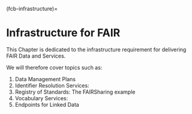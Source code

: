 (fcb-infrastructure)=
# Infrastructure for FAIR

This Chapter is dedicated to the infrastructure requirement for delivering FAIR Data and Services.

We will therefore cover topics such as:


1. Data Management Plans
2. Identifier Resolution Services:
3. Registry of Standards: The FAIRSharing example
4. Vocabulary Services:
5. Endpoints for Linked Data




